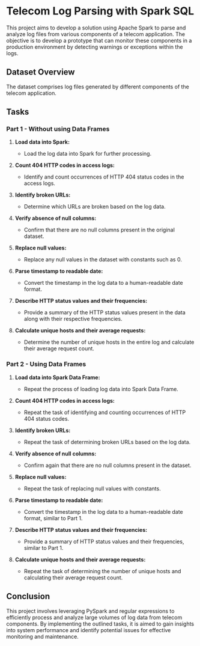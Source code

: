 # Telecom Log Parsing with Spark SQL

This project aims to develop a solution using Apache Spark to parse and analyze log files from various components of a telecom application. The objective is to develop a prototype that can monitor these components in a production environment by detecting warnings or exceptions within the logs.

## Dataset Overview

The dataset comprises log files generated by different components of the telecom application.

## Tasks

### Part 1 - Without using Data Frames

1. **Load data into Spark:**
   - Load the log data into Spark for further processing.

2. **Count 404 HTTP codes in access logs:**
   - Identify and count occurrences of HTTP 404 status codes in the access logs.

3. **Identify broken URLs:**
   - Determine which URLs are broken based on the log data.

4. **Verify absence of null columns:**
   - Confirm that there are no null columns present in the original dataset.

5. **Replace null values:**
   - Replace any null values in the dataset with constants such as 0.

6. **Parse timestamp to readable date:**
   - Convert the timestamp in the log data to a human-readable date format.

7. **Describe HTTP status values and their frequencies:**
   - Provide a summary of the HTTP status values present in the data along with their respective frequencies.

8. **Calculate unique hosts and their average requests:**
   - Determine the number of unique hosts in the entire log and calculate their average request count.

### Part 2 - Using Data Frames

1. **Load data into Spark Data Frame:**
   - Repeat the process of loading log data into Spark Data Frame.

2. **Count 404 HTTP codes in access logs:**
   - Repeat the task of identifying and counting occurrences of HTTP 404 status codes.

3. **Identify broken URLs:**
   - Repeat the task of determining broken URLs based on the log data.

4. **Verify absence of null columns:**
   - Confirm again that there are no null columns present in the dataset.

5. **Replace null values:**
   - Repeat the task of replacing null values with constants.

6. **Parse timestamp to readable date:**
   - Convert the timestamp in the log data to a human-readable date format, similar to Part 1.

7. **Describe HTTP status values and their frequencies:**
   - Provide a summary of HTTP status values and their frequencies, similar to Part 1.

8. **Calculate unique hosts and their average requests:**
   - Repeat the task of determining the number of unique hosts and calculating their average request count.

## Conclusion

This project involves leveraging PySpark and regular expressions to efficiently process and analyze large volumes of log data from telecom components. By implementing the outlined tasks, it is aimed to gain insights into system performance and identify potential issues for effective monitoring and maintenance.